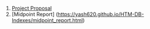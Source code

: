 1. [Project Proposal](https://yash620.github.io/HTM-DB-Indexes/project_proposal.html)
2. [Midpoint Report] (https://yash620.github.io/HTM-DB-Indexes/midpoint_report.html)
